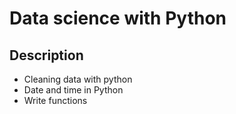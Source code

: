 # Data science with Python 
## Description
- Cleaning data with python
- Date and time in Python
- Write functions

